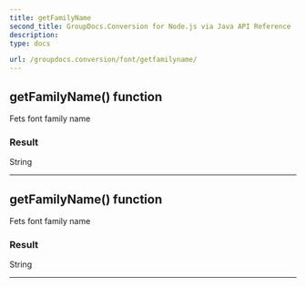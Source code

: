 ```yaml
---
title: getFamilyName
second_title: GroupDocs.Conversion for Node.js via Java API Reference
description: 
type: docs

url: /groupdocs.conversion/font/getfamilyname/
---
```


## getFamilyName()  function
Fets font family name

### Result
String


---


## getFamilyName()  function
Fets font family name

### Result
String


---


